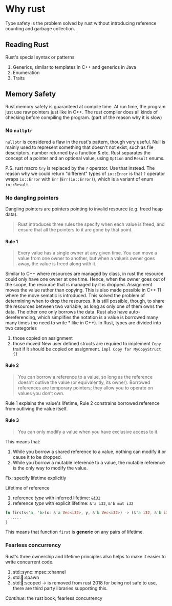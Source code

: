 # Why rust

Type safety is the problem solved by rust without introducing reference counting and garbage collection.

## Reading Rust

Rust's special syntax or patterns

1. Generics, similar to templates in C++ and generics in Java
2. Enumeration
3. Traits

## Memory Safety

Rust memory safety is guaranteed at compile time. At run time, the program just use raw pointers just like in C++. The rust compiler does all kinds of checking before compiling the program. (part of the reason why it is slow)

### No `nullptr`

`nullptr` is considered a flaw in the rust's pattern, though very useful. Null is mainly used to represent something that doesn't not exist, such as file descriptors, number returned by a function & etc. Rust separates the concept of a pointer and an optional value, using `Option` and `Result` enums.

P.S. rust macro `try` is replaced by the `?` operator. Use that instead. The reason why we could return "different" types of `io::Error` is that `?` operator wraps `io::Error` with `Err` (`Err(io::Error)`), which is a variant of enum `io::Result`.

### No dangling pointers

Dangling pointers are pointers pointing to invalid resource (e.g. freed heap data).

> Rust introduces three rules the specify when each value is freed, and ensure that all the pointers to it are gone by that point.

#### Rule 1
 
> Every value has a single owner at any given time. You can move a value from one owner to another, but when a value’s owner goes away, the value is freed along with it.

Similar to C++ where resources are managed by class, in rust the resource could only have one owner at one time. Hence, when the owner goes out of the scope, the resource that is managed by it is dropped. Assignment moves the value rather than copying. This is also made possible in C++ 11 where the move sematic is introduced. This solved the problem of determining when to drop the resources. It is still possible, though, to share the resources between two variable, as long as only one of them owns the data. The other one only borrows the data. Rust also have auto-dereferencing, which simplifies the notation is a value is borrowed many many times (no need to write * like in C++). In Rust, types are divided into two categories
   1. those copied on assignment
   2. those moved
New user defined structs are required to implement `Copy` trait if it should be copied on assignment. `impl Copy for MyCopyStruct {}`

#### Rule 2

> You can borrow a reference to a value, so long as the reference doesn’t outlive the value (or equivalently, its owner). Borrowed references are temporary pointers; they allow you to operate on values you don’t own.

Rule 1 explains the value's lifetime, Rule 2 constrains borrowed reference from outliving the value itself.

#### Rule 3

> You can only modify a value when you have exclusive access to it.

This means that:
1. While you borrow a shared reference to a value, nothing can modify it or cause it to be dropped.
2. While you borrow a mutable reference to a value, the mutable reference is the only way to modify the value.

Fix: specify lifetime explicitly

Lifetime of reference
1. reference *type* with inferred lifetime: `&i32`
2. reference *type* with explicit lifetime: `&'a i32`, `&'b mut i32`

```rust
fn firsts<'a, 'b>(x: &'a Vec<i32>, y, &'b Vec<i32>) -> (&'a i32, &'b i32) {
 ......
}
```
This means that function `first` is **generic** on any pairs of lifetime.

### Fearless concurrency

Rust's three ownership and lifetime principles also helps to make it easier to write concurrent code. 


1. std::sync::mpsc::channel
2. std::thread::spawn
3. std::thread::scoped -> is removed from rust 2018 for being not safe to use, there are third party libraries supporting this.

*Continue*: the rust book, fearless concurrency

